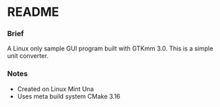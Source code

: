 # README

### Brief
A Linux only sample GUI program built with GTKmm 3.0. This is a simple unit converter.

### Notes
 - Created on Linux Mint Una
 - Uses meta build system CMake 3.16
